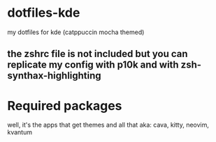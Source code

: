 # dotfiles-kde
my dotfiles for kde (catppuccin mocha themed)

the zshrc file is not included but you can replicate my config with p10k and with zsh-synthax-highlighting
------
# Required packages
well, it's the apps that get themes and all that aka: cava, kitty, neovim, kvantum
